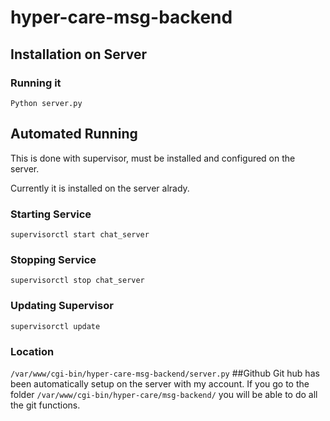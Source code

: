 # hyper-care-msg-backend

## Installation on Server
### Running it
`Python server.py`
## Automated Running
This is done with supervisor, must be installed and configured on the server. 

Currently it is installed on the server alrady. 
### Starting Service 
`supervisorctl start chat_server`
### Stopping Service
`supervisorctl stop chat_server`
### Updating Supervisor 
`supervisorctl update`
### Location
`/var/www/cgi-bin/hyper-care-msg-backend/server.py`
##Github
Git hub has been automatically setup on the server with my account. 
If you go to the folder
`/var/www/cgi-bin/hyper-care/msg-backend/`
you will be able to do all the git functions.


